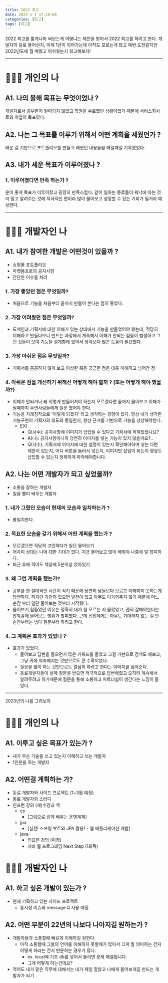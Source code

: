 ```yaml
---
title: 2022 회고
date: 2023-1-1 17:18:00
categories: [회고]
tags: [회고]
---
```


2022 회고를 짧게나마 써보는게 어떻냐는 제안을 받아서 2022 회고를 하려고 한다.
개발자의 길로 들어선지, 이제 1년이 되어가는데 아직도 모르는게 많고 매번 도전같지만 2022년도에 뭘 배웠고 아쉬웠는지 회고해보자!

---


#  🙋🏻‍♀️ 개인의 나  

## A1. 나의 올해 목표는 무엇이었나 ?
개발자로서 공부한지 얼마되지 않았고 학원을 수료했던 상황이었기 때문에 서비스회사로의 취업이 목표였다.

## A2. 나는 그 목표를 이루기 위해서 어떤 계획을 세웠던가 ?
배운 걸 기반으로 포트폴리오를 만들고 배웠던 내용들을 매일매일 기록했었다.

## A3. 내가 세운 목표가 이루어졌나 ?

### 1. 이루어졌다면 만족 하는가 ?
운이 좋게 목표가 이루어졌고 굉장히 만족스럽다. 같이 일하는 동료들이 워낙에 아는 것이 많고 알려주는 것에 적극적인 편이라 많이 물어보고 성장할 수 있는 기회가 될거라 예상한다.

---


# 👩🏻‍💻 개발자인 나

## A1. 내가 참여한 개발은 어떤것이 있을까 ?
- 쇼핑몰 포트폴리오
- 마켓봄프로의 공지사항
- 간단한 이슈들 처리

### 1. 가장 좋았던 점은 무엇일까?
- 처음으로 기능을 처음부터 끝까지 만들어 본다는 점이 좋았다.

### 2. 가장 어려웠던 점은 무엇일까?
- 도메인과 기획서에 대한 이해가 있는 상태에서 기능을 만들었어야 했는데, 적당히 이해하고 만들다보니 만드는 과정에서 계속해서 이해가 안되는 점들이 발생하고 그런 것들이 모여 기능을 설계함에 있어서 생각보다 많은 도움이 필요했다.

### 3. 가장 아쉬운 점은 무엇일까?
- 기획서를 꼼꼼하지 않게 보고 이상한 혹은 궁금한 점은 대충 이해하고 넘어간 점

### 4. 아쉬운 점을 개선하기 위해선 어떻게 해야 할까 ? (또는 어떻게 해야 했을까?)
- 이해가 안되거나 왜 이렇게 만들어져야 하는지 모르겠다면 끝까지 물어보고 이해가 될때까지 주변사람들에게 질문 했어야 한다.
- 기능을 지레짐작으로 '이렇게 되겠지' 라고 생각하는 경향이 있다. 항상 내가 생각한 기능구현이 기획자의 의도와 동일한지, 항상 근거를 기반으로 기능을 상상해야한다.
	- EX) 
		- Q(사수): 공지사항에 이미지가 삽입될 수 있다고 기획서에 적혀있었나요?
		- A(나): 공지사항이니까 당연히 이미지를 넣는 기능이 있지 않을까요?..
		- Q(사수): 기획서에 이미지에 대한 설명이 있는지 확인해야하며 넣는 다면 제한이 있는지, 어디 버튼을 눌러서 넣는지, 이미지만 삽입이 되는지 영상도 삽입할 수 있는지 정확하게 파악해야합니다.

## A2. 나는 어떤 개발자가 되고 싶었을까?
- 소통을 잘하는 개발자
- 일을 빨리 배우는 개발자

### 1. 내가 그렸던 모습이 현재의 모습과 일치하는가 ?
- 불일치한다.

### 2. 목표한 모습을 갖기 위해서 어떤 계획을 했는가 ?
- 모르겠으면 적당히 고민하다가 일단 물어보기
- 어차피 상대는 나에 대한 기대가 없다. 지금 물어보고 많이 배워야 나중에 덜 창피하다.
- 퇴근 후에 적어도 책상에 5분이상 앉아있기

### 3. 왜 그런 계획을 했는가?
- 공부를 한 절대적인 시간이 적기 때문에 당연히 남들보다 모르고 이해하지 못하는게 당연하다. 하지만 가만히 있으면 발전이 없고 아무도 다가와주지 않기 때문에 어느순간 부터 일단 물어보는 것부터 시작했다.
- 물어보기 힘들었던 이유는 정확히 내가 뭘 모르는 지 몰랐었고, 괜히 잘해야한다는 압박감에 물어보는 행위가 창피했다. 근데 신입에게는 아무도 기대하지 않는 걸 안 순간부터는 냅다 질문부터 하려고 한다.

### 4. 그 계획은 효과가 있었나 ?
- 효과가 있었다.
	- 물어보고 답변을 들으면서 많은 키워드를 들었고 그걸 기반으로 검색도 해보고, 그냥 귀에 익숙해지는 것만으로도 큰 수확이었다.
	- 질문을 많이 하는 것만으로도 열심히 하려고 한다는 이미지를 심어준다.
	- 동료개발자들이 실제 질문을 받으면 적극적으로 답변해줬고 오히려 계속해서 알려주려고 하기때문에 질문을 통해 소통하고 파트너쉽이 생긴다는 느낌이 들었다.

---

2023년의 나를 그려보자

# 🙋🏻‍♀️ 개인의 나

## A1. 이루고 싶은 목표가 있는가 ?
- 내가 무슨 기술을 쓰고 있는지 이해하고 쓰는 개발자
- 1인분을 하는 개발자

## A2. 어떤걸 계획하는 가?
- 동료 개발자와 사이드 프로젝트 (1~3월 예정)
- 동료 개발자와 스터디
- 인프런 강의 (재)수강과 책
	- cs 
		-  [그림으로 쉽게 배우는 운영체제]
	- jpa 
		- [실전! 스프링 부트와 JPA 활용1 - 웹 애플리케이션 개발]
	- java
		- 인프런 강의 (미정)
		- 자바 웹 프로그래밍 Next Step (1회독)

# 👩🏻‍💻 개발자인 나

## A1. 하고 싶은 개발이 있는가 ?
- 현재 기획하고 있는 사이드 프로젝트
	- 동시성 이슈와 message Q 사용 예정

## A2. 어떤 부분이 22년의 나보다 나아지길 원하는가 ?
- 개발자들과 소통할때 빠르게 이해하길 원한다.
	- 아직 소통할때 그들의 언어를 이해하지 못할때가 많아서 그게 뭘 의미하는 건지 어떻게 하라는 건지 반문하는 경우가 많다.
		- ex. local에 기초 db를 넣어서 돌리면 문제 해결됩니다.
		- 그게 어떻게 하는건데요?
- 적어도 내가 맡은 직무에 대해서는 내가 제일 잘알고 나에게 물어보게끔 만드는 개발자가 되기